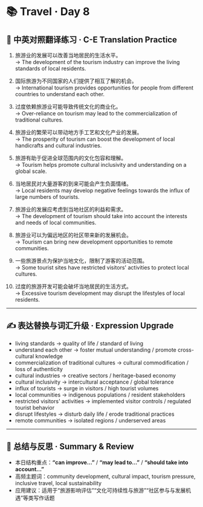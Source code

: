 # 📚 Travel · Day 8

## 📖 中英对照翻译练习 · C-E Translation Practice

1. 旅游业的发展可以改善当地居民的生活水平。  
   → The development of the tourism industry can improve the living standards of local residents.

2. 国际旅游为不同国家的人们提供了相互了解的机会。  
   → International tourism provides opportunities for people from different countries to understand each other.

3. 过度依赖旅游业可能导致传统文化的商业化。  
   → Over-reliance on tourism may lead to the commercialization of traditional cultures.

4. 旅游业的繁荣可以带动地方手工艺和文化产业的发展。  
   → The prosperity of tourism can boost the development of local handicrafts and cultural industries.

5. 旅游有助于促进全球范围内的文化包容和理解。  
   → Tourism helps promote cultural inclusivity and understanding on a global scale.

6. 当地居民对大量游客的到来可能会产生负面情绪。  
   → Local residents may develop negative feelings towards the influx of large numbers of tourists.

7. 旅游业的发展应考虑到当地社区的利益和需求。  
   → The development of tourism should take into account the interests and needs of local communities.

8. 旅游业可以为偏远地区的社区带来新的发展机会。  
   → Tourism can bring new development opportunities to remote communities.

9. 一些旅游景点为保护当地文化，限制了游客的活动范围。  
   → Some tourist sites have restricted visitors' activities to protect local cultures.

10. 过度的旅游开发可能会破坏当地居民的生活方式。  
    → Excessive tourism development may disrupt the lifestyles of local residents.

---

## ✍️ 表达替换与词汇升级 · Expression Upgrade

- living standards → quality of life / standard of living  
- understand each other → foster mutual understanding / promote cross-cultural knowledge  
- commercialization of traditional cultures → cultural commodification / loss of authenticity  
- cultural industries → creative sectors / heritage-based economy  
- cultural inclusivity → intercultural acceptance / global tolerance  
- influx of tourists → surge in visitors / high tourist volumes  
- local communities → indigenous populations / resident stakeholders  
- restricted visitors' activities → implemented visitor controls / regulated tourist behavior  
- disrupt lifestyles → disturb daily life / erode traditional practices  
- remote communities → isolated regions / underserved areas

---

## 🧠 总结与反思 · Summary & Review

- 本日结构重点：**“can improve…”** / **“may lead to…”** / **“should take into account…”**  
- 高频主题词：community development, cultural impact, tourism pressure, inclusive travel, local sustainability  
- 应用建议：适用于“旅游影响评估”“文化可持续性与旅游”“社区参与与发展机遇”等类写作话题
